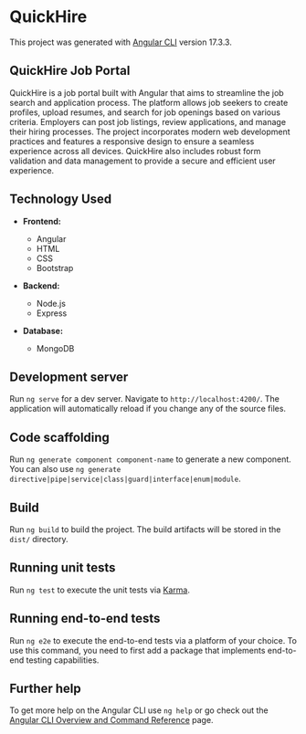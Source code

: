 # QuickHire

This project was generated with [Angular CLI](https://github.com/angular/angular-cli) version 17.3.3.


## QuickHire Job Portal

QuickHire is a job portal built with Angular that aims to streamline the job search and application process. The platform allows job seekers to create profiles, upload resumes, and search for job openings based on various criteria. Employers can post job listings, review applications, and manage their hiring processes. The project incorporates modern web development practices and features a responsive design to ensure a seamless experience across all devices. QuickHire also includes robust form validation and data management to provide a secure and efficient user experience.

## Technology Used

- **Frontend:**
  - Angular
  - HTML
  - CSS
  - Bootstrap

- **Backend:**
  - Node.js
  - Express

- **Database:**
  - MongoDB


## Development server

Run `ng serve` for a dev server. Navigate to `http://localhost:4200/`. The application will automatically reload if you change any of the source files.

## Code scaffolding

Run `ng generate component component-name` to generate a new component. You can also use `ng generate directive|pipe|service|class|guard|interface|enum|module`.

## Build

Run `ng build` to build the project. The build artifacts will be stored in the `dist/` directory.

## Running unit tests

Run `ng test` to execute the unit tests via [Karma](https://karma-runner.github.io).

## Running end-to-end tests

Run `ng e2e` to execute the end-to-end tests via a platform of your choice. To use this command, you need to first add a package that implements end-to-end testing capabilities.

## Further help

To get more help on the Angular CLI use `ng help` or go check out the [Angular CLI Overview and Command Reference](https://angular.io/cli) page.



